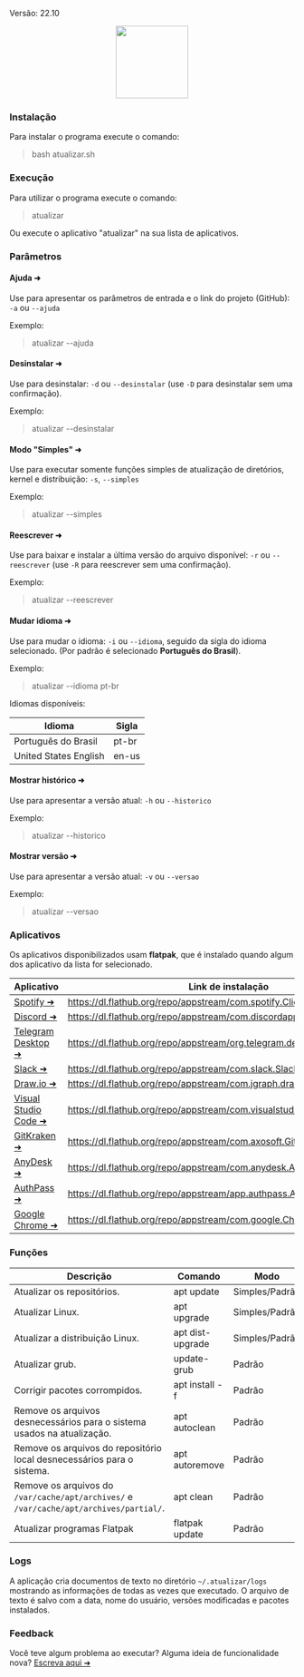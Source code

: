 Versão: 22.10

<div align="center">
  <img width="128" height="128" src="https://user-images.githubusercontent.com/42590905/192646234-96f838eb-a651-40fb-b8ef-c528b6aa7bc3.png">
</div>

### Instalação
 Para instalar o programa execute o comando:
>bash atualizar.sh

### Execução
 Para utilizar o programa execute o comando:
>atualizar

Ou execute o aplicativo "atualizar" na sua lista de aplicativos.

### Parâmetros
#### Ajuda ➜
 Use para apresentar os parâmetros de entrada e o link do projeto (GitHub):
 `-a` ou `--ajuda`

 Exemplo:
> atualizar --ajuda

#### Desinstalar ➜
 Use para desinstalar:
 `-d` ou `--desinstalar` (use `-D` para desinstalar sem uma confirmação).

 Exemplo:
> atualizar --desinstalar

#### Modo "Simples" ➜
 Use para executar somente funções simples de atualização de diretórios, kernel e distribuição:
 `-s`, `--simples`

 Exemplo:
> atualizar --simples

#### Reescrever ➜
 Use para baixar e instalar a última versão do arquivo disponível:
 `-r` ou `--reescrever` (use `-R` para reescrever sem uma confirmação).

 Exemplo:
> atualizar --reescrever

#### Mudar idioma ➜
 Use para mudar o idioma:
 `-i` ou `--idioma`, seguido da sigla do idioma selecionado. (Por padrão é selecionado **Português do Brasil**).

 Exemplo:
> atualizar --idioma pt-br

Idiomas disponíveis:

Idioma  | Sigla
------------- | -------------
Português do Brasil | pt-br
United States English | en-us

#### Mostrar histórico ➜
 Use para apresentar a versão atual:
 `-h` ou `--historico`

 Exemplo:
> atualizar --historico

#### Mostrar versão ➜
 Use para apresentar a versão atual:
 `-v` ou `--versao`

 Exemplo:
> atualizar --versao


### Aplicativos
Os aplicativos disponibilizados usam **flatpak**, que é instalado quando algum dos aplicativo da lista for selecionado.

Aplicativo  | Link de instalação
------------- | -------------
[Spotify ➜](https://www.spotify.com/br/) | https://dl.flathub.org/repo/appstream/com.spotify.Client.flatpakref
[Discord ➜](https://discord.com/) | https://dl.flathub.org/repo/appstream/com.discordapp.Discord.flatpakref
[Telegram Desktop ➜](https://desktop.telegram.org/) | https://dl.flathub.org/repo/appstream/org.telegram.desktop.flatpakref
[Slack ➜](https://slack.com/) | https://dl.flathub.org/repo/appstream/com.slack.Slack.flatpakref
[Draw.io ➜](https://www.diagrams.net) | https://dl.flathub.org/repo/appstream/com.jgraph.drawio.desktop.flatpakref
[Visual Studio Code ➜](https://code.visualstudio.com/) | https://dl.flathub.org/repo/appstream/com.visualstudio.code.flatpakref
[GitKraken ➜](https://www.gitkraken.com) | https://dl.flathub.org/repo/appstream/com.axosoft.GitKraken.flatpakref
[AnyDesk ➜](https://anydesk.com/pt) | https://dl.flathub.org/repo/appstream/com.anydesk.Anydesk.flatpakref
[AuthPass ➜](https://authpass.app) | https://dl.flathub.org/repo/appstream/app.authpass.AuthPass.flatpakref
[Google Chrome ➜](https://www.google.com/intl/pt-BR/chrome/) | https://dl.flathub.org/repo/appstream/com.google.Chrome.flatpakref

### Funções
Descrição | Comando | Modo
------------- | ------------- | -------------
Atualizar os repositórios. | apt update | Simples/Padrão
Atualizar Linux. | apt upgrade | Simples/Padrão
Atualizar a distribuição Linux. | apt dist-upgrade | Simples/Padrão
Atualizar grub. | update-grub | Padrão
Corrigir pacotes corrompidos. | apt install -f | Padrão
Remove os arquivos desnecessários para o sistema usados na atualização. | apt autoclean | Padrão
Remove os arquivos do repositório local desnecessários para o sistema. | apt autoremove | Padrão
Remove os arquivos do `/var/cache/apt/archives/` e `/var/cache/apt/archives/partial/`. | apt clean | Padrão
Atualizar programas Flatpak | flatpak update | Padrão

### Logs
A aplicação cria documentos de texto no diretório `~/.atualizar/logs` mostrando as informações de todas as vezes que executado. O arquivo de texto é salvo com a data, nome do usuário, versões modificadas e pacotes instalados.

### Feedback
Você teve algum problema ao executar? Alguma ideia de funcionalidade nova? [Escreva aqui ➜](https://forms.gle/ysh5avJ1WCGsWeoH6)

